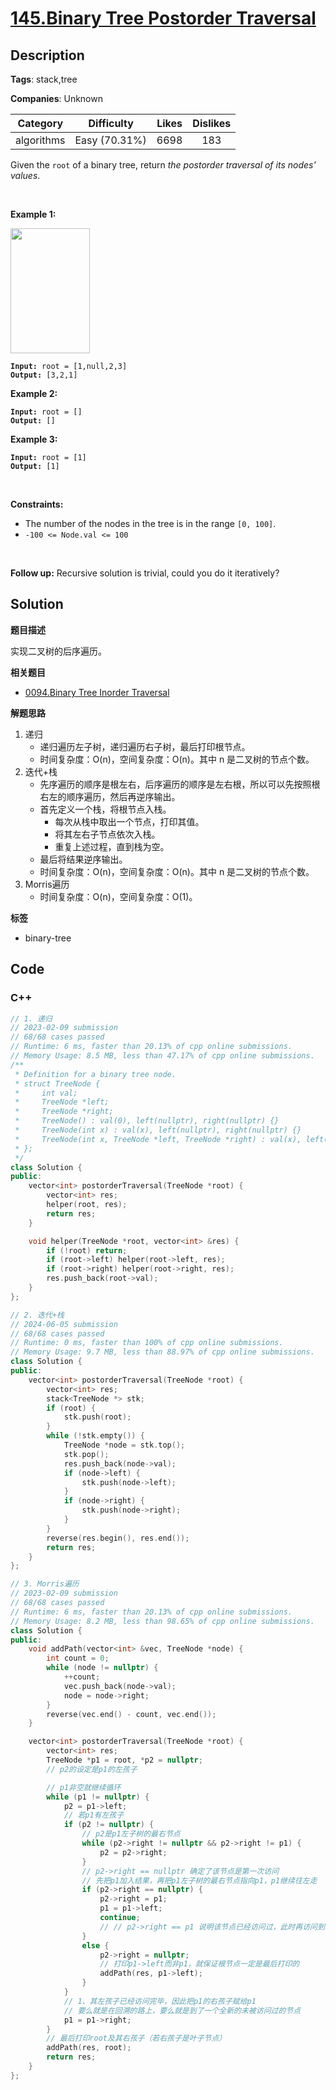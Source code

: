# [145.Binary Tree Postorder Traversal](https://leetcode.com/problems/binary-tree-postorder-traversal/description/)

## Description

**Tags**: stack,tree

**Companies**: Unknown

|  Category  |  Difficulty   | Likes | Dislikes |
| :--------: | :-----------: | :---: | :------: |
| algorithms | Easy (70.31%) | 6698  |   183    |

<p>Given the <code>root</code> of a&nbsp;binary tree, return <em>the postorder traversal of its nodes&#39; values</em>.</p>
<p>&nbsp;</p>
<p><strong class="example">Example 1:</strong></p>
<img alt="" src="https://assets.leetcode.com/uploads/2020/08/28/pre1.jpg" style="width: 127px; height: 200px;" />
<pre><code><strong>Input:</strong> root = [1,null,2,3]
<strong>Output:</strong> [3,2,1]</code></pre>
<p><strong class="example">Example 2:</strong></p>
<pre><code><strong>Input:</strong> root = []
<strong>Output:</strong> []</code></pre>
<p><strong class="example">Example 3:</strong></p>
<pre><code><strong>Input:</strong> root = [1]
<strong>Output:</strong> [1]</code></pre>
<p>&nbsp;</p>
<p><strong>Constraints:</strong></p>
<ul>
  <li>The number of the nodes in the tree is in the range <code>[0, 100]</code>.</li>
  <li><code>-100 &lt;= Node.val &lt;= 100</code></li>
</ul>
<p>&nbsp;</p>
<strong>Follow up:</strong> Recursive solution is trivial, could you do it iteratively?

## Solution

**题目描述**

实现二叉树的后序遍历。

**相关题目**

- [0094.Binary Tree Inorder Traversal](./0094.binary-tree-inorder-traversal.md)

**解题思路**

1. 递归
   - 递归遍历左子树，递归遍历右子树，最后打印根节点。
   - 时间复杂度：O(n)，空间复杂度：O(n)。其中 n 是二叉树的节点个数。
2. 迭代+栈
   - 先序遍历的顺序是根左右，后序遍历的顺序是左右根，所以可以先按照根右左的顺序遍历，然后再逆序输出。
   - 首先定义一个栈，将根节点入栈。
     - 每次从栈中取出一个节点，打印其值。
     - 将其左右子节点依次入栈。
     - 重复上述过程，直到栈为空。
   - 最后将结果逆序输出。
   - 时间复杂度：O(n)，空间复杂度：O(n)。其中 n 是二叉树的节点个数。
3. Morris遍历
   - 时间复杂度：O(n)，空间复杂度：O(1)。

**标签**

- binary-tree

<!-- code start -->
## Code

### C++

```cpp
// 1. 递归
// 2023-02-09 submission
// 68/68 cases passed
// Runtime: 6 ms, faster than 20.13% of cpp online submissions.
// Memory Usage: 8.5 MB, less than 47.17% of cpp online submissions.
/**
 * Definition for a binary tree node.
 * struct TreeNode {
 *     int val;
 *     TreeNode *left;
 *     TreeNode *right;
 *     TreeNode() : val(0), left(nullptr), right(nullptr) {}
 *     TreeNode(int x) : val(x), left(nullptr), right(nullptr) {}
 *     TreeNode(int x, TreeNode *left, TreeNode *right) : val(x), left(left), right(right) {}
 * };
 */
class Solution {
public:
    vector<int> postorderTraversal(TreeNode *root) {
        vector<int> res;
        helper(root, res);
        return res;
    }

    void helper(TreeNode *root, vector<int> &res) {
        if (!root) return;
        if (root->left) helper(root->left, res);
        if (root->right) helper(root->right, res);
        res.push_back(root->val);
    }
};
```

```cpp
// 2. 迭代+栈
// 2024-06-05 submission
// 68/68 cases passed
// Runtime: 0 ms, faster than 100% of cpp online submissions.
// Memory Usage: 9.7 MB, less than 88.97% of cpp online submissions.
class Solution {
public:
    vector<int> postorderTraversal(TreeNode *root) {
        vector<int> res;
        stack<TreeNode *> stk;
        if (root) {
            stk.push(root);
        }
        while (!stk.empty()) {
            TreeNode *node = stk.top();
            stk.pop();
            res.push_back(node->val);
            if (node->left) {
                stk.push(node->left);
            }
            if (node->right) {
                stk.push(node->right);
            }
        }
        reverse(res.begin(), res.end());
        return res;
    }
};
```

```cpp
// 3. Morris遍历
// 2023-02-09 submission
// 68/68 cases passed
// Runtime: 6 ms, faster than 20.13% of cpp online submissions.
// Memory Usage: 8.2 MB, less than 98.65% of cpp online submissions.
class Solution {
public:
    void addPath(vector<int> &vec, TreeNode *node) {
        int count = 0;
        while (node != nullptr) {
            ++count;
            vec.push_back(node->val);
            node = node->right;
        }
        reverse(vec.end() - count, vec.end());
    }

    vector<int> postorderTraversal(TreeNode *root) {
        vector<int> res;
        TreeNode *p1 = root, *p2 = nullptr;
        // p2的设定是p1的左孩子

        // p1非空就继续循环
        while (p1 != nullptr) {
            p2 = p1->left;
            // 若p1有左孩子
            if (p2 != nullptr) {
                // p2是p1左子树的最右节点
                while (p2->right != nullptr && p2->right != p1) {
                    p2 = p2->right;
                }
                // p2->right == nullptr 确定了该节点是第一次访问
                // 先把p1加入结果，再把p1左子树的最右节点指向p1，p1继续往左走
                if (p2->right == nullptr) {
                    p2->right = p1;
                    p1 = p1->left;
                    continue;
                    // // p2->right == p1 说明该节点已经访问过，此时再访问到就置为空
                }
                else {
                    p2->right = nullptr;
                    // 打印p1->left而非p1，就保证根节点一定是最后打印的
                    addPath(res, p1->left);
                }
            }
            // 1、其左孩子已经访问完毕，因此把p1的右孩子赋给p1
            // 要么就是在回溯的路上，要么就是到了一个全新的未被访问过的节点
            p1 = p1->right;
        }
        // 最后打印root及其右孩子（若右孩子是叶子节点）
        addPath(res, root);
        return res;
    }
};
```

<!-- code end -->
